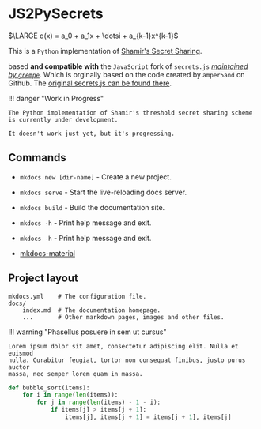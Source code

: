 # JS2PySecrets

$\LARGE q(x) = a_0 + a_1x + \dotsi + a_{k-1}x^{k-1}$

This is a `Python` implementation of [Shamir's Secret Sharing](http://en.wikipedia.org/wiki/Shamir's_Secret_Sharing).  

based **and compatible with** the `JavaScript` fork of `secrets.js` [*maintained by `grempe`*](https://github.com/grempe/secrets.js).  Which is orginally based on the code created by `amper5and` on Github. The [original secrets.js can be found there](https://github.com/amper5and/secrets.js/).

!!! danger "Work in Progress"

	The Python implementation of Shamir's threshold secret sharing scheme
	is currently under development.  
	
	It doesn't work just yet, but it's progressing.
	
	

## Commands

* `mkdocs new [dir-name]` - Create a new project.
* `mkdocs serve` - Start the live-reloading docs server.
* `mkdocs build` - Build the documentation site.
* `mkdocs -h` - Print help message and exit.

* `mkdocs -h` - Print help message and exit.

* [mkdocs-material](https://squidfunk.github.io/mkdocs-material/reference/)


## Project layout

    mkdocs.yml    # The configuration file.
    docs/
        index.md  # The documentation homepage.
        ...       # Other markdown pages, images and other files.



!!! warning "Phasellus posuere in sem ut cursus"

    Lorem ipsum dolor sit amet, consectetur adipiscing elit. Nulla et euismod
    nulla. Curabitur feugiat, tortor non consequat finibus, justo purus auctor
    massa, nec semper lorem quam in massa.
    
``` py title="bubble_sort.py" 
def bubble_sort(items):
    for i in range(len(items)):
        for j in range(len(items) - 1 - i):
            if items[j] > items[j + 1]:
                items[j], items[j + 1] = items[j + 1], items[j]
```    